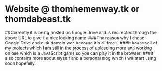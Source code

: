 # Website @ thomhemenway.tk or thomdabeast.tk
##Currently it is being hosted on Google Drive and is redirected through the above URL to give it a nice looking name.
###The reason why I chose Google Drive and a .tk domain was because it's all free :)
###It houses all of my projects which I am still in the process of uploading more and working on one which is a JavaScript game so you can play it in the browser.
###It also contains more about myself and a personal blog which I will start using soon hopefully.
